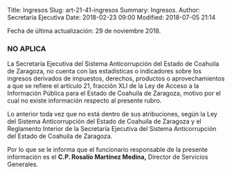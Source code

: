 Title: Ingresos
Slug: art-21-41-ingresos
Summary: Ingresos.
Author: Secretaría Ejecutiva
Date: 2018-02-23 09:00
Modified: 2018-07-05 21:14


Fecha de última actualización: 29 de noviembre 2018.

### NO APLICA

La Secretaría Ejecutiva del Sistema Anticorrupción del Estado de Coahuila de Zaragoza, no cuenta con las estadísticas o indicadores sobre los ingresos derivados de impuestos, derechos, productos o aprovechamientos a que se refiere el artículo 21, fracción XLI de la Ley de Acceso a la Información Pública para el Estado de Coahuila de Zaragoza, motivo por el cual no existe información respecto al presente rubro.

Lo anterior toda vez que no está dentro de sus atribuciones, según la Ley del Sistema Anticorrupción del Estado de Coahuila de Zaragoza y el Reglamento Interior de la Secretaría Ejecutiva del Sistema Anticorrupción del Estado de Coahuila de Zaragoza.

Por lo que se le informa que el funcionario responsable de la presente información es el **C.P. Rosalío Martínez Medina,** Director de Servicios Generales.
